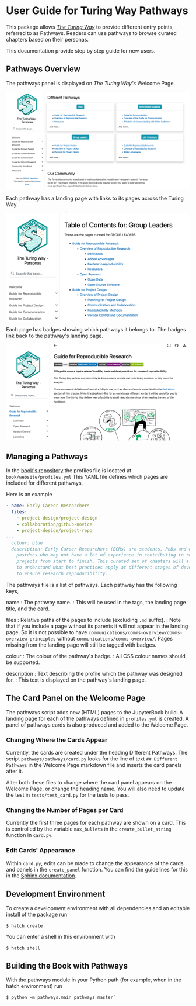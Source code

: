 # User Guide for Turing Way Pathways

This package allows [*The Turing Way*](https://the-turing-way.netlify.app) to provide different entry points, referred to as Pathways.
Readers can use pathways to browse curated chapters based on their personas.

This documentation provide step by step guide for new users.

## Pathways Overview

The pathways panel is displayed on *The Turing Way's* Welcome Page.

![The Turing Way's Welcome page showing the pathways panel. The panel has four cards, each for a different pathway. The pathways shown are DSG, Enrichment Students, Group Leaders and Life Scientists. For each pathway there is a button to take you to that pathway and a preview of the chapters it contains.](images/image_panel.png "The pathways panel on The Turing Way's Welcome Page")

Each pathway has a landing page with links to its pages across the Turing Way.

![The landing page for the Group Leaders pathway. The page explains that it curates items for the Group Leaders pathway. There is a table of contents which shows the guides, chapters and pages which form the pathway.](images/image_landingpage.png "A pathway landing page")

Each page has badges showing which pathways it belongs to.
The badges link back to the pathway's landing page.

![The entry page for the Guide for Reproducible Research. Below the page's title are a set of badges in a row, which show the pathways that this page belongs to. Each badge is split into two halves vertically. The left-hand side reads "pathway" in light text on a dark background. The right-hand side shows the name of the pathway. Each pathway's badge uses a different coloured background on the right-hand side to help distinguish them.](./images/image_tags.png "A page showing pathway badges")

## Managing a Pathways

In the [book's repository](https://github.com/the-turing-way/the-turing-way) the profiles file is located at `book/website/profiles.yml`
This YAML file defines which pages are included for different pathways.

Here is an example

```yaml
- name: Early Career Researchers
  files:
    - project-design/project-design
    - collaboration/github-novice
    - project-design/project-repo
...
  colour: blue
  description: Early Career Researchers (ECRs) are students, PhDs and early-stage
    postdocs who may not have a lot of experience in contributing to research
    projects from start to finish. This curated set of chapters will allow them
    to understand what best practices apply at different stages of development
    to ensure research reproducibility.
```

The pathways file is a list of pathways.
Each pathway has the following keys,

name
: The pathway name.
: This will be used in the tags, the landing page title, and the card.

files
: Relative paths of the pages to include (excluding `.md` suffix).
: Note that if you include a page without its parents it will not appear in the landing page.
  So it is not possible to have `communications/comms-overview/comms-overview-principles` without `communications/comms-overview/`.
  Pages missing from the landing page will still be tagged with badges.

colour
: The colour of the pathway's badge.
: All CSS colour names should be supported.

description
: Text describing the profile which the pathway was designed for.
: This text is displayed on the pathway's landing page.

## The Card Panel on the Welcome Page

The pathways script adds new (HTML) pages to the JupyterBook build.
A landing page for each of the pathways defined in `profiles.yml` is created.
A panel of pathways cards is also produced and added to the Welcome Page.

### Changing Where the Cards Appear

Currently, the cards are created under the heading Different Pathways.
The script `pathways/pathways/card.py` looks for the line of text `## Different Pathways` in the Welcome Page markdown file and inserts the card panels after it.

Alter both these files to change where the card panel appears on the Welcome Page, or change the heading name.
You will also need to update the test in `tests/test_card.py` for the tests to pass.

### Changing the Number of Pages per Card

Currently the first three pages for each pathway are shown on a card.
This is controlled by the variable `max_bullets` in the `create_bullet_string` function in `card.py`.

### Edit Cards' Appearance

Within `card.py`, edits can be made to change the appearance of the cards and panels in the `create_panel` function.
You can find the guidelines for this in the [Sphinx documentation](https://sphinx-panels.readthedocs.io/en/latest/#card-layout).

## Development Environment

To create a development environment with all dependencies and an editable install of the package run

```console
$ hatch create
```

You can enter a shell in this environment with

```console
$ hatch shell
```

## Building the Book with Pathways

With the pathways module in your Python path (for example, when in the hatch environment) run

```console
$ python -m pathways.main pathways master`
```
